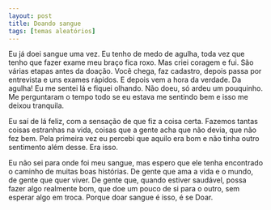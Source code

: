 ```yaml
---
layout: post
title: Doando sangue
tags: [temas aleatórios]
---
```

 

Eu já doei sangue uma vez. Eu tenho de medo de agulha, toda vez que tenho que fazer exame meu braço fica roxo. Mas criei coragem e fui. São várias etapas antes da doação. Você chega, faz cadastro, depois passa por entrevista e uns exames rápidos. E depois vem a hora da verdade. Da agulha! Eu me sentei lá e fiquei olhando. Não doeu, só ardeu um pouquinho. Me perguntaram o tempo todo se eu estava me sentindo bem e isso me deixou tranquila.  

Eu saí de lá feliz, com a sensação de que fiz a coisa certa. Fazemos tantas coisas estranhas na vida, coisas que a gente acha que não devia, que não fez bem. Pela primeira vez eu percebi que aquilo era bom e não tinha outro sentimento além desse. Era isso.  

Eu não sei para onde foi meu sangue, mas espero que ele tenha encontrado o caminho de muitas boas histórias. De gente que ama a vida e o mundo, de gente que quer viver. De gente que, quando estiver saudável, possa fazer algo realmente bom, que doe um pouco de si para o outro, sem esperar algo em troca. Porque doar sangue é isso, é se Doar.
